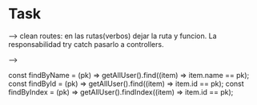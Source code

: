 # Task

--> clean routes: en las rutas(verbos) dejar la ruta y funcion.
La responsabilidad try catch pasarlo a controllers.

-->

const findByName = (pk) => getAllUser().find((item) => item.name == pk);
const findById = (pk) => getAllUser().find((item) => item.id == pk);
const findByIndex = (pk) => getAllUser().findIndex((item) => item.id == pk);
